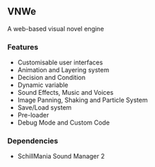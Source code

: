 ## VNWe
A web-based visual novel engine

### Features
- Customisable user interfaces
- Animation and Layering system
- Decision and Condition
- Dynamic variable
- Sound Effects, Music and Voices
- Image Panning, Shaking and Particle System
- Save/Load system
- Pre-loader
- Debug Mode and Custom Code

### Dependencies
- SchillMania Sound Manager 2